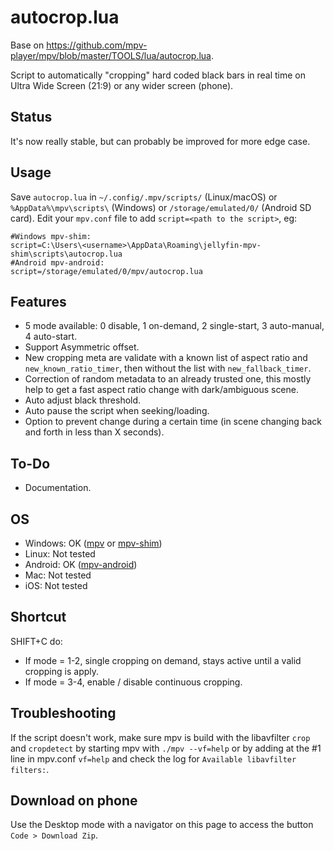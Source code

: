 # autocrop.lua

Base on https://github.com/mpv-player/mpv/blob/master/TOOLS/lua/autocrop.lua.

Script to automatically "cropping"  hard coded black bars in real time on Ultra Wide Screen (21:9) or any wider screen (phone).

## Status

It's now really stable, but can probably be improved for more edge case.

## Usage

Save `autocrop.lua` in `~/.config/.mpv/scripts/` (Linux/macOS) or `%AppData%\mpv\scripts\` (Windows) or `/storage/emulated/0/` (Android SD card). 
Edit your `mpv.conf` file to add `script=<path to the script>`, eg:
```
#Windows mpv-shim:
script=C:\Users\<username>\AppData\Roaming\jellyfin-mpv-shim\scripts\autocrop.lua
#Android mpv-android:
script=/storage/emulated/0/mpv/autocrop.lua
```

## Features

- 5 mode available: 0 disable, 1 on-demand, 2 single-start, 3 auto-manual, 4 auto-start.
- Support Asymmetric offset.
- New cropping meta are validate with a known list of aspect ratio and `new_known_ratio_timer`, then without the list with `new_fallback_timer`.
- Correction of random metadata to an already trusted one, this mostly help to get a fast aspect ratio change with dark/ambiguous scene.
- Auto adjust black threshold.
- Auto pause the script when seeking/loading.
- Option to prevent change during a certain time (in scene changing back and forth in less than X seconds).

## To-Do

- Documentation.

## OS

 - Windows: OK ([mpv](https://mpv.io/) or [mpv-shim](https://github.com/jellyfin/jellyfin-desktop))
 - Linux:   Not tested
 - Android: OK ([mpv-android](https://github.com/mpv-android/mpv-android))
 - Mac:     Not tested
 - iOS:     Not tested

## Shortcut 

SHIFT+C do:

- If mode = 1-2, single cropping on demand, stays active until a valid cropping is apply.
- If mode = 3-4, enable / disable continuous cropping.

## Troubleshooting

If the script doesn't work, make sure mpv is build with the libavfilter `crop` and `cropdetect` by starting mpv with `./mpv --vf=help` or by adding at the #1 line in mpv.conf `vf=help` and check the log for `Available libavfilter filters:`.

## Download on phone

Use the Desktop mode with a navigator on this page to access the button `Code > Download Zip`.
